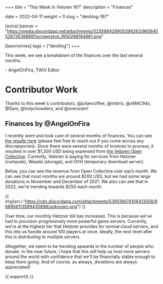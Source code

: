 +++
title = "This Week In Veloren 167"
description = "Finances"

date = 2022-04-11
weight = 0
slug = "devblog-167"

[extra]
banner = "https://media.discordapp.net/attachments/523568428905398283/965645526735388691/screenshot_1650298194861.png"

[taxonomies]
tags = ["devblog"]
+++

This week, we see a breakdown of the finances over the last several months.

\- AngelOnFira, TWiV Editor

# Contributor Work

Thanks to this week's contributors, @juliancoffee, @imbris, @xMAC94x, @Sam,
@holychowders, and @oversram!

## Finances by @AngelOnFira

I recently went and took care of several months of finances. You can see [the
results
here](https://docs.google.com/spreadsheets/d/1Fk6kDsCdZLhVszXdsWUjoG4Cgc3cLbTqJgZ-gY3Ndq0/edit#gid=0)
(please feel free to reach out if you come across any discrepancies). Since
there were several months of invoices to process, it resulted in over $1,200 USD
being expensed from [the Veloren Open
Collective](https://opencollective.com/veloren/expenses). Currently, Veloren is
paying for services from Hetzner (compute), Wasabi (storage), and OVH (temporary
download server).

Below, you can see the revenue from Open Collective over each month. We can see
that most months are around $200 USD, but we had some large donations in
November and December of 2021. We also can see that in 2022, we're trending
towards $250 each month.

{{
  img(src="https://cdn.discordapp.com/attachments/539518074106413056/966856113599430686/unknown.png")
}}

Over time, our monthly Hetzner bill has increased. This is because we've had to
provision progressively more powerful game servers. Currently, we're at the
highest tier that Hetzner provides for normal cloud servers, and this lets us
handle around 100 players at once. Ideally, the next level after this is
distributing to multiple servers.

Altogether, we seem to be trending upwards in the number of people who donate.
In the near future, I hope that this will help us host more servers around the
world with confidence that we'll be financially stable enough to keep them
going. And of course, as always, donations are always appreciated!

{{ support() }}
